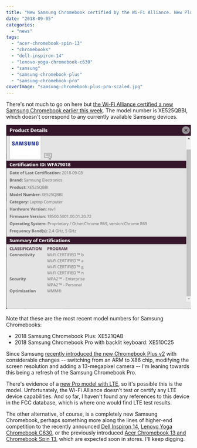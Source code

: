 ```yaml
---
title: "New Samsung Chromebook certified by the Wi-Fi Alliance. New Plus, Pro or something else?"
date: "2018-09-05"
categories: 
  - "news"
tags: 
  - "acer-chromebook-spin-13"
  - "chromebooks"
  - "dell-inspiron-14"
  - "lenovo-yoga-chromebook-c630"
  - "samsung"
  - "samsung-chromebook-plus"
  - "samsung-chromebook-pro"
coverImage: "samsung-chromebook-plus-pro-scaled.jpg"
---
```


There's not much to go on here but [the Wi-Fi Alliance certified a new Samsung Chromebook earlier this week](https://www.wi-fi.org/product-finder-results?sort_by=certified&sort_order=desc&categories=1&keywords=xe525&companies=362). The model number is XE525QBBI, which doesn't correspond to any currently available Samsung devices.

[![](images/samsung-chromebook-wifi-certification-1024x1018.jpg)](https://www.aboutchromebooks.com/news/new-samsung-chromebook-xe525qbbi-plus-pro/attachment/samsung-chromebook-wifi-certification/)

Note that these are the most recent model numbers for Samsung Chromebooks:

- 2018 Samsung Chromebook Plus: XE521QAB
- 2018 Samsung Chromebook Pro with backlit keyboard: XE510C25

Since Samsung [recently introduced the new Chromebook Plus v2](https://www.aboutchromebooks.com/news/samsung-chromebook-plus-v2-release-date-price/) with considerable changes -- switching from an ARM to X86 chip, modifying the screen resolution and adding a 13-megapixel camera -- I'm leaning towards this being a refresh of the Samsung Chromebook Pro.

There's evidence of a [new Pro model with LTE](https://www.aboutchromebooks.com/news/samsung-chromebook-pro-v2-lte-core-m3/), so it's possible this is the model. Unfortunately, the Wi-Fi Alliance doesn't test or certify any LTE device capabilities. And so far, I haven't found any references to this device in the FCC database, which is where one would find LTE test results.

The other alternative, of course, is a completely new Samsung Chromebook, perhaps something more along the lines of higher-end competition to the recently announced [Dell Inspiron 14](https://www.aboutchromebooks.com/news/dell-insipiron-14-chromebook-price-release-date-availability/), [Lenovo Yoga Chromebook C630](https://www.aboutchromebooks.com/news/4k-lenovo-yoga-chromebook-c630-specs-price-release-date-599/), or the previously introduced [Acer Chromebook 13 and Chromebook Spin 13](https://www.aboutchromebooks.com/news/acer-chromebook-13-spin-13-price-release-date-september-650-and-750/), which are expected soon in stores. I'll keep digging.
